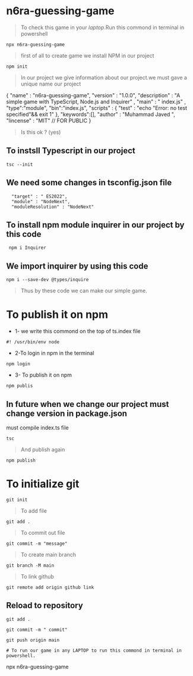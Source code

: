 # n6ra-guessing-game
 
> To check this game in your *laptop*.Run this commond in terminal in powershell
```
npx n6ra-guessing-game
```
> first of all to create game we install NPM in our project
```
npm init
```
>In our project we give information about our project.we must gave a unique name  our project

{ "name" : "n6ra-guessing-game",
  "version" : "1.0.0",
  "description" : "A simple game with TypeScript, Node.js and Inquirer" ,
  "main" : " index.js" ,
  "type":"module",
  "bin":"index.js",
  "scripts" : {
     "test" : "echo \"Error: no test specified\"&& exit 1"
},
"keywords":[],
  "author" : "Muhammad Javed ",
  "lincense" : "MIT" // FOR PUBLIC
}

> Is this ok ? (yes)
## To instsll Typescript in our project
```
tsc --init
```
## We need some changes in tsconfig.json file
```
  "target" : " ES2022",
  "module" : "NodeNext",
  "moduleResolution" : "NodeNext"
```
## To install npm module inquirer in our project by this code
```
 npm i Inquirer
```
## We import inquirer by using this code
```
npm i --save-dev @types/inquire
```
> Thus by these code we can make our simple game.
# To publish it on npm
- 1- we write this commond on the top of ts.index file
```
#! /usr/bin/env node
```
- 2-To login in npm in the terminal
```
npm login
```
- 3- To publish it on npm
```
npm publis
```
## In future when we change our project must change version in package.json
must compile index.ts file
```
tsc
```
> And publish again
```
npm publish
```
# To initialize git
```
git init
```
> To add file
```
git add .
```
> To commit out file
```
git commit -m "message"
```
> To create main branch
```
git branch -M main
```
> To link github
```
git remote add origin github link
```


## Reload to repository
```
git add .
```
```
git commit -m " commit"
```
```
git push origin main
```
```
# To run our game in any LAPTOP to run this commond in terminal in powershell.
```
npx n6ra-guessing-game
```
